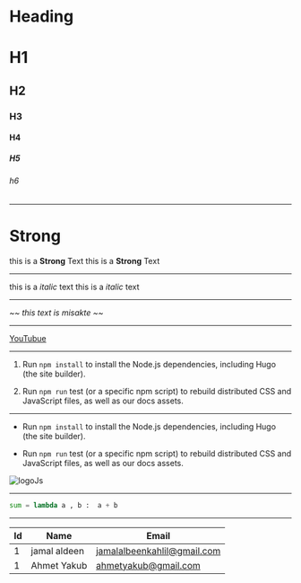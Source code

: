 <!-- Heading -->

# Heading


# H1 
## H2 
### H3
#### H4
##### H5
###### h6

<!-- Heading -->

___

<!-- Bold -->

# Strong 

this is a **Strong** Text
this is a __Strong__ Text

<!-- Bold -->

- - -

<!-- Italic -->


this is a _italic_ text
this is a *italic* text

<!-- Italic -->

___

<!-- Mistake -->


*~~ this text is misakte ~~*

<!-- Mistake -->
___

<!-- Link -->

[YouTubue](https://www.youtube.com/)


<!-- Link -->

___

<!-- Order List and code -->

1. Run `npm install` to install the Node.js dependencies, including Hugo (the site builder).

1. Run `npm run` test (or a specific npm script) to rebuild distributed CSS and JavaScript files, as well as our docs assets.

<!-- Order List and code -->


___

<!-- UnOrder List and code -->

* Run `npm install` to install the Node.js dependencies, including Hugo (the site builder).

* Run `npm run` test (or a specific npm script) to rebuild distributed CSS and JavaScript files, as well as our docs assets.

<!-- UnOrder List and code -->


<!-- Images -->

![logoJs](https://theilluminerdi.com/wp-content/uploads/2022/04/wp2906915-detective-conan-wallpaper-desktop.jpg)

<!-- Images -->

___

<!-- Code Block -->

```python 
sum = lambda a , b :  a + b
```

<!-- Code Block -->

___

<!-- Table  -->

| Id | Name | Email 
|----|----|----
| 1  | jamal aldeen | jamalalbeenkahlil@gmail.com
| 1  | Ahmet Yakub | ahmetyakub@gmail.com


<!-- Table  -->
